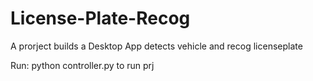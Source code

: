 # License-Plate-Recog
A prorject builds a Desktop App detects vehicle and recog licenseplate

Run: python controller.py to run prj
